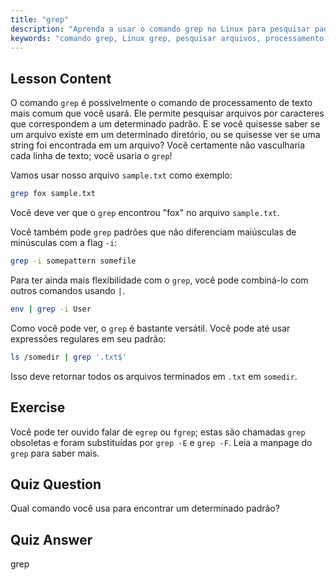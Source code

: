 ```yaml
---
title: "grep"
description: "Aprenda a usar o comando grep no Linux para pesquisar padrões de texto em arquivos. Descubra o uso básico, pesquisa que não diferencia maiúsculas de minúsculas e a combinação com outros comandos. Comece sua jornada no Linux!"
keywords: "comando grep, Linux grep, pesquisar arquivos, processamento de texto, tutorial Linux, Linux para iniciantes, guia grep"
---
```


## Lesson Content

O comando `grep` é possivelmente o comando de processamento de texto mais comum que você usará. Ele permite pesquisar arquivos por caracteres que correspondem a um determinado padrão. E se você quisesse saber se um arquivo existe em um determinado diretório, ou se quisesse ver se uma string foi encontrada em um arquivo? Você certamente não vasculharia cada linha de texto; você usaria o `grep`!

Vamos usar nosso arquivo `sample.txt` como exemplo:

```bash
grep fox sample.txt
```

Você deve ver que o `grep` encontrou "fox" no arquivo `sample.txt`.

Você também pode `grep` padrões que não diferenciam maiúsculas de minúsculas com a flag `-i`:

```bash
grep -i somepattern somefile
```

Para ter ainda mais flexibilidade com o `grep`, você pode combiná-lo com outros comandos usando `|`.

```bash
env | grep -i User
```

Como você pode ver, o `grep` é bastante versátil. Você pode até usar expressões regulares em seu padrão:

```bash
ls /somedir | grep '.txt$'
```

Isso deve retornar todos os arquivos terminados em `.txt` em `somedir`.

## Exercise

Você pode ter ouvido falar de `egrep` ou `fgrep`; estas são chamadas `grep` obsoletas e foram substituídas por `grep -E` e `grep -F`. Leia a manpage do `grep` para saber mais.

## Quiz Question

Qual comando você usa para encontrar um determinado padrão?

## Quiz Answer

grep
